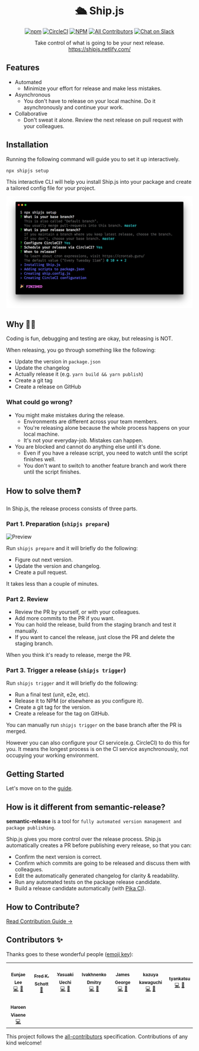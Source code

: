 <h1 align="center">🛳 Ship.js</h1>

<p align="center">
  <a href="http://npmjs.com/package/shipjs"><img alt="npm" src="https://img.shields.io/npm/v/shipjs"></a>
  <a href="https://circleci.com/gh/algolia/shipjs"><img alt="CircleCI" src="https://img.shields.io/circleci/build/gh/algolia/shipjs"></a>
  <a href="https://github.com/algolia/shipjs/blob/master/LICENSE"><img alt="NPM" src="https://img.shields.io/npm/l/shipjs"></a>
  <a href="https://github.com/algolia/shipjs#contributors-"><img alt="All Contributors" src="https://img.shields.io/badge/all_contributors-8-orange.svg"></a>
  <a href="https://join.slack.com/t/shipjs/shared_invite/enQtODc3OTc3NjQ0NDg3LTU3ZDgyMzlkNzY2YTMxMGQ1MzE3OGMzZjMzYjU5Y2NmZDQ5Mzk1ZWUxZjk3NWFjMDIwYmI0ZGUyY2E2YTZkYzk"><img alt="Chat on Slack" src="https://img.shields.io/badge/chat-on%20Slack-orange"></a>
</p>

<p align="center">
  Take control of what is going to be your next release.<br>
  <a href="https://shipjs.netlify.com/"> https://shipjs.netlify.com/</a>
</p>

## Features

- Automated
  - Minimize your effort for release and make less mistakes.
- Asynchronous
  - You don't have to release on your local machine. Do it asynchronously and continue your work.
- Collaborative
  - Don't sweat it alone. Review the next release on pull request with your colleagues.

## Installation

Running the following command will guide you to set it up interactively.

```bash
npx shipjs setup
```

This interactive CLI will help you install Ship.js into your package and create a tailored config file for your project.

![npx shipjs setup](./website/guide/setup.png)

## Why 🤷🏻‍

Coding is fun, debugging and testing are okay, but releasing is NOT.

When releasing, you go through something like the following:

- Update the version in `package.json`
- Update the changelog
- Actually release it (e.g. `yarn build && yarn publish`)
- Create a git tag
- Create a release on GitHub

### What could go wrong?

- You might make mistakes during the release.
  - Environments are different across your team members.
  - You're releasing alone because the whole process happens on your local machine.
  - It's not your everyday-job. Mistakes can happen.
- You are blocked and cannot do anything else until it's done.
  - Even if you have a release script, you need to watch until the script finishes well.
  - You don't want to switch to another feature branch and work there until the script finishes.

## How to solve them❓

In Ship.js, the release process consists of three parts.

### Part 1. Preparation (`shipjs prepare`)

![Preview](./website/guide/preview.gif)

Run `shipjs prepare` and it will briefly do the following:

- Figure out next version.
- Update the version and changelog.
- Create a pull request.

It takes less than a couple of minutes.

### Part 2. Review

- Review the PR by yourself, or with your colleagues.
- Add more commits to the PR if you want.
- You can hold the release, build from the staging branch and test it manually.
- If you want to cancel the release, just close the PR and delete the staging branch.

When you think it's ready to release, merge the PR.

### Part 3. Trigger a release (`shipjs trigger`)

Run `shipjs trigger` and it will briefly do the following:

- Run a final test (unit, e2e, etc).
- Release it to NPM (or elsewhere as you configure it).
- Create a git tag for the version.
- Create a release for the tag on GitHub.

You can manually run `shipjs trigger` on the base branch after the PR is merged.

However you can also configure your CI service(e.g. CircleCI) to do this for you. It means the longest process is on the CI service asynchronously, not occupying your working environment.

## Getting Started

Let's move on to the [guide](https://shipjs.netlify.com/guide/getting-started.html).

## How is it different from semantic-release?

**semantic-release** is a tool for `fully automated version management and package publishing`.

Ship.js gives you more control over the release process. Ship.js automatically creates a PR before publishing every release, so that you can:

- Confirm the next version is correct.
- Confirm which commits are going to be released and discuss them with colleagues.
- Edit the automatically generated changelog for clarity & readability.
- Run any automated tests on the package release candidate.
- Build a release candidate automatically (with [Pika CI](https://github.com/marketplace/pika-ci-cd)).

## How to Contribute?

[Read Contribution Guide →](https://shipjs.netlify.com/guide/contributing.html)

## Contributors ✨

Thanks goes to these wonderful people ([emoji key](https://allcontributors.org/docs/en/emoji-key)):

<!-- ALL-CONTRIBUTORS-LIST:START - Do not remove or modify this section -->
<!-- prettier-ignore-start -->
<!-- markdownlint-disable -->
<table>
  <tr>
    <td align="center"><a href="https://twitter.com/eunjae_lee"><img src="https://avatars3.githubusercontent.com/u/499898?v=4" width="100px;" alt=""/><br /><sub><b>Eunjae Lee</b></sub></a><br /><a href="https://github.com/algolia/shipjs/commits?author=eunjae-lee" title="Code">💻</a> <a href="https://github.com/algolia/shipjs/commits?author=eunjae-lee" title="Documentation">📖</a></td>
    <td align="center"><a href="http://www.fredkschott.com"><img src="https://avatars1.githubusercontent.com/u/622227?v=4" width="100px;" alt=""/><br /><sub><b>Fred K. Schott</b></sub></a><br /><a href="https://github.com/algolia/shipjs/commits?author=FredKSchott" title="Documentation">📖</a></td>
    <td align="center"><a href="https://uechi.io"><img src="https://avatars0.githubusercontent.com/u/431808?v=4" width="100px;" alt=""/><br /><sub><b>Yasuaki Uechi</b></sub></a><br /><a href="https://github.com/algolia/shipjs/commits?author=uetchy" title="Code">💻</a> <a href="https://github.com/algolia/shipjs/commits?author=uetchy" title="Documentation">📖</a></td>
    <td align="center"><a href="https://jeetiss.github.io/"><img src="https://avatars1.githubusercontent.com/u/6726016?v=4" width="100px;" alt=""/><br /><sub><b>Ivakhnenko Dmitry</b></sub></a><br /><a href="https://github.com/algolia/shipjs/commits?author=jeetiss" title="Code">💻</a> <a href="https://github.com/algolia/shipjs/commits?author=jeetiss" title="Documentation">📖</a></td>
    <td align="center"><a href="https://ghuser.io/jamesgeorge007"><img src="https://avatars2.githubusercontent.com/u/25279263?v=4" width="100px;" alt=""/><br /><sub><b>James George</b></sub></a><br /><a href="https://github.com/algolia/shipjs/commits?author=jamesgeorge007" title="Code">💻</a> <a href="https://github.com/algolia/shipjs/commits?author=jamesgeorge007" title="Documentation">📖</a></td>
    <td align="center"><a href="https://www.patreon.com/kazupon"><img src="https://avatars1.githubusercontent.com/u/72989?v=4" width="100px;" alt=""/><br /><sub><b>kazuya kawaguchi</b></sub></a><br /><a href="https://github.com/algolia/shipjs/commits?author=kazupon" title="Code">💻</a> <a href="#blog-kazupon" title="Blogposts">📝</a></td>
    <td align="center"><a href="https://tyankatsu.netlify.com/"><img src="https://avatars0.githubusercontent.com/u/28397593?v=4" width="100px;" alt=""/><br /><sub><b>tyankatsu</b></sub></a><br /><a href="https://github.com/algolia/shipjs/commits?author=tyankatsu0105" title="Code">💻</a> <a href="https://github.com/algolia/shipjs/commits?author=tyankatsu0105" title="Documentation">📖</a></td>
  </tr>
  <tr>
    <td align="center"><a href="https://haroen.me"><img src="https://avatars3.githubusercontent.com/u/6270048?v=4" width="100px;" alt=""/><br /><sub><b>Haroen Viaene</b></sub></a><br /><a href="https://github.com/algolia/shipjs/commits?author=Haroenv" title="Code">💻</a></td>
  </tr>
</table>

<!-- markdownlint-enable -->
<!-- prettier-ignore-end -->
<!-- ALL-CONTRIBUTORS-LIST:END -->

This project follows the [all-contributors](https://github.com/all-contributors/all-contributors) specification. Contributions of any kind welcome!
